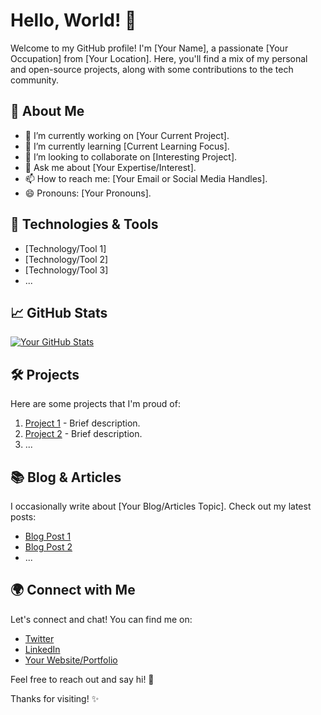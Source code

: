 # Hello, World! 👋

Welcome to my GitHub profile! I'm [Your Name], a passionate [Your Occupation] from [Your Location]. Here, you'll find a mix of my personal and open-source projects, along with some contributions to the tech community.

## 🌱 About Me

- 🔭 I’m currently working on [Your Current Project].
- 🌱 I’m currently learning [Current Learning Focus].
- 👯 I’m looking to collaborate on [Interesting Project].
- 💬 Ask me about [Your Expertise/Interest].
- 📫 How to reach me: [Your Email or Social Media Handles].
- 😄 Pronouns: [Your Pronouns].

## 🚀 Technologies & Tools

- [Technology/Tool 1]
- [Technology/Tool 2]
- [Technology/Tool 3]
- ...

## 📈 GitHub Stats

[![Your GitHub Stats](https://github-readme-stats.vercel.app/api?username=YourUsername&show_icons=true&theme=radical)](https://github.com/YourUsername)

## 🛠️ Projects

Here are some projects that I'm proud of:

1. [Project 1](link-to-project1) - Brief description.
2. [Project 2](link-to-project2) - Brief description.
3. ...

## 📚 Blog & Articles

I occasionally write about [Your Blog/Articles Topic]. Check out my latest posts:

- [Blog Post 1](link-to-post1)
- [Blog Post 2](link-to-post2)
- ...

## 🌍 Connect with Me

Let's connect and chat! You can find me on:

- [Twitter](https://twitter.com/YourTwitterHandle)
- [LinkedIn](https://www.linkedin.com/in/yourlinkedinprofile/)
- [Your Website/Portfolio](https://yourportfolio.com)

Feel free to reach out and say hi! 👋

Thanks for visiting! ✨
